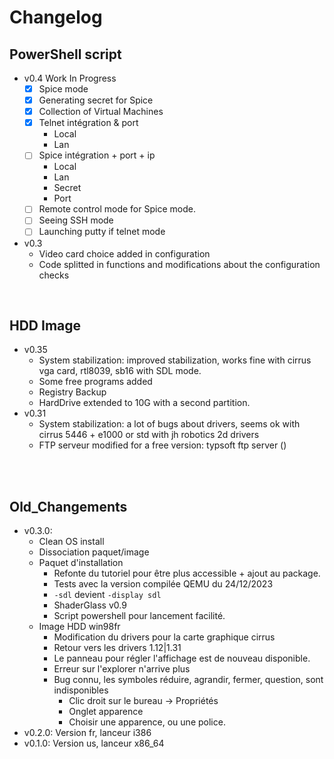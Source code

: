 
# Changelog
## PowerShell script

- v0.4 Work In Progress  
    - [x] Spice mode  
    - [x] Generating secret for Spice
    - [x] Collection of Virtual Machines
    - [x] Telnet intégration & port  
        - Local  
        - Lan  
    - [ ] Spice intégration + port + ip
        - Local
        - Lan
        - Secret
        - Port
    - [ ] Remote control mode for Spice mode.  
    - [ ] Seeing SSH mode  
    - [ ] Launching putty if telnet mode  
- v0.3  
    - Video card choice added in configuration  
    - Code splitted in functions and modifications about the   configuration checks  

<br>

## HDD Image

- v0.35  
    - System stabilization: improved stabilization, works fine with cirrus vga card, rtl8039, sb16 with SDL mode.  
    - Some free programs added   
    - Registry Backup
    - HardDrive extended to 10G with a second partition.
- v0.31  
    - System stabilization: a lot of bugs about drivers, seems ok with cirrus 5446 + e1000 or std with jh robotics 2d drivers
    - FTP serveur modified for a free version: typsoft ftp server ()
 
<br>
<br>

## Old_Changements
- v0.3.0: 
    - Clean OS install
    - Dissociation paquet/image
    - Paquet d'installation
      - Refonte du tutoriel pour être plus accessible + ajout au package.
      - Tests avec la version compilée QEMU du 24/12/2023
      - `-sdl` devient `-display sdl`
      - ShaderGlass v0.9
      - Script powershell pour lancement facilité.
    - Image HDD win98fr
      - Modification du drivers pour la carte graphique cirrus
      - Retour vers les drivers 1.12|1.31
      - Le panneau pour régler l'affichage est de nouveau disponible.
      - Erreur sur l'explorer n'arrive plus
      - Bug connu, les symboles réduire, agrandir, fermer, question, sont indisponibles
        - Clic droit sur le bureau &rarr; Propriétés
        - Onglet apparence
        - Choisir une apparence, ou une police.
- v0.2.0: Version fr, lanceur i386
- v0.1.0: Version us, lanceur x86_64

